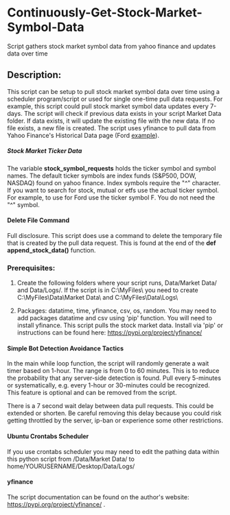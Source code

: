 # Continuously-Get-Stock-Market-Symbol-Data
Script gathers stock market symbol data from yahoo finance and updates data over time

## Description:

This script can be setup to pull stock market symbol data over time using a scheduler program/script or used for single one-time pull data requests. For example, this script could pull stock market symbol data updates every 7-days. The script will check if previous data exists in your script Market Data folder. If data exists, it will update the existing file with the new data. If no file exists, a new file is created. The script uses yfinance to pull data from Yahoo Finance's Historical Data page (Ford [example](https://finance.yahoo.com/quote/F/history?p=F)).

##### Stock Market Ticker Data

The variable **stock_symbol_requests** holds the ticker symbol and symbol names. The default ticker symbols are index funds (S&P500, DOW, NASDAQ) found on yahoo finance. Index symbols require the "^" character. If you want to search for stock, mutual or etfs use the actual ticker symbol. For example, to use for Ford use the ticker symbol F. You do not need the "^" symbol. 

#### Delete File Command

Full disclosure. This script does use a command to delete the temporary file that is created by the pull data request. This is found at the end of the **def append_stock_data()** function.

### Prerequisites:

1. Create the following folders where your script runs, Data/Market Data/ and Data/Logs/. If the script is in C:\MyFiles\ you need to create C:\MyFiles\Data\Market Data\ and C:\MyFiles\Data\Logs\
    
2. Packages: datatime, time, yfinance, csv, os, random. You may need to add packages datatime and csv using 'pip' function. You will need to install yfinance. This script pulls the stock market data. Install via 'pip' or instructions can be found here: https://pypi.org/project/yfinance/


#### Simple Bot Detection Avoidance Tactics

In the main while loop function, the script will randomly generate a wait timer based on 1-hour. The range is from 0 to 60 minutes. This is to reduce the probability that any server-side detection is found. Pull every 5-minutes or systematically, e.g. every 1-hour or 30-minutes could be recognized. This feature is optional and can be removed from the script.

There is a 7 second wait delay between data pull requests. This could be extended or shorten. Be careful removing this delay because you could risk getting throttled by the server, ip-ban or experience some other restrictions.    
    
#### Ubuntu Crontabs Scheduler

If you use crontabs scheduler you may need to edit the pathing data within this python script from /Data/Market Data/ to home/YOURUSERNAME/Desktop/Data/Logs/

#### yfinance

The script documentation can be found on the author's website: https://pypi.org/project/yfinance/ .
  
